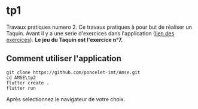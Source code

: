 # tp1

Travaux pratiques numero 2.
Ce travaux pratiques à pour but de réaliser un Taquin.
Avant il y a une serie d'exercices dans l'application ([lien des exercices](https://ceri-num.gitbook.io/uv-amse/tp2)).
__Le jeu du Taquin est l'exercice n°7.__

## Comment utiliser l'application

```
git clone https://github.com/poncelet-imt/Amse.git
cd AMSE\tp2
flutter create .
flutter run 
```

Après selectionnez le navigateur de votre choix.
